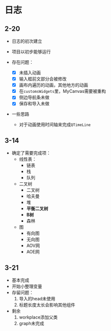 # 日志

## 2-20

-   日志的初次建立

-   项目以初步能够运行

-   存在问题：
    -   [x] 未插入动画
    -   [x] 输入框前文部分会被修改
    -   [x] 画布内遍历的动画，其他地方的动画
    -   [x] 在`customsWidgets`里，MyCanvas需要被重构
    -   [x] 侧边导航条未做
    -   [x] 保存和导入未做
    
-   一些思路
    -   对于动画使用时间轴来完成`QTimeLine`
    

## 3-14

-   确定了需要完成项：
    -   线性表：
        -   链表
        -   栈
        -   队列
    -   二叉树
        -   二叉树
        -   哈夫曼
        -   堆
        -   **平衡二叉树**
        -   **B树**
        -   森林
    -   图
        -   有向图
        -   无向图
        -   AOV网
        -   AOE网

  ## 3-21

-   基本完成
-   开始小整理变量
-   存留问题：
    1.  导入的head未使用
    2.  标题长度太长会影响其他组件
-   剩余
    1.  workplace添加父类
    2.  graph未完成